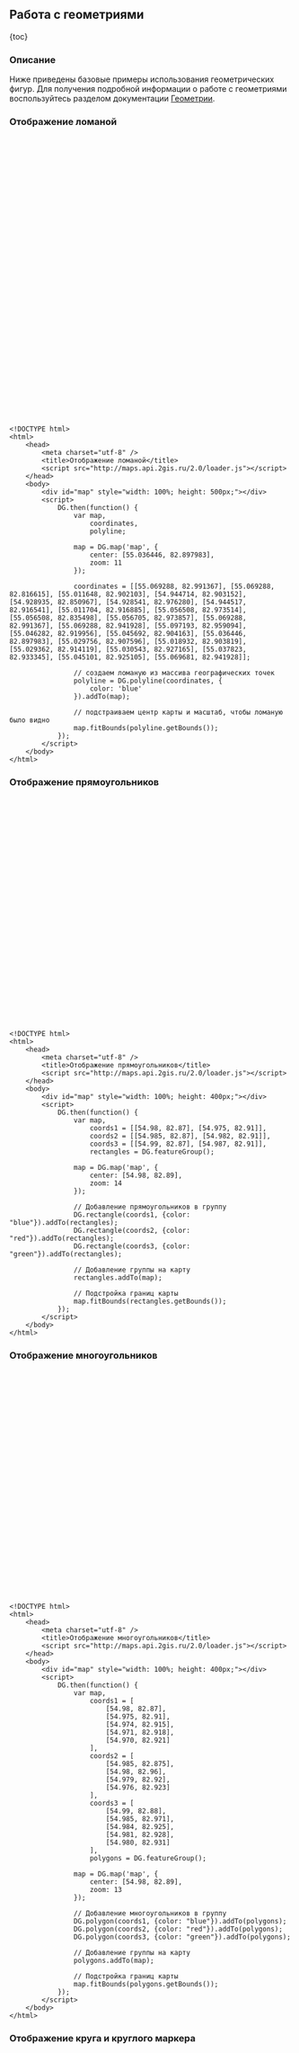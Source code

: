 ## Работа с геометриями

{toc}

### Описание

Ниже приведены базовые примеры использования геометрических фигур. Для получения подробной информации о работе с геометриями воспользуйтесь разделом документации [Геометрии](/doc/maps/manual/geometries).

### Отображение ломаной

<script src="http://maps.api.2gis.ru/2.0/loader.js"></script>
<div id="map" style="width: 100%; height: 500px;"></div>
<script>
    DG.then(function() {
        var map,
            coordinates,
            polyline;

        map = DG.map('map', {
            center: [55.036446, 82.897983],
            zoom: 11
        });

        coordinates = [[55.069288, 82.991367], [55.069288, 82.816615], [55.011648, 82.902103], [54.944714, 82.903152], [54.928935, 82.850967], [54.928541, 82.976280], [54.944517, 82.916541], [55.011704, 82.916885], [55.056508, 82.973514], [55.056508, 82.835498], [55.056705, 82.973857], [55.069288, 82.991367], [55.069288, 82.941928], [55.097193, 82.959094], [55.046282, 82.919956], [55.045692, 82.904163], [55.036446, 82.897983], [55.029756, 82.907596], [55.018932, 82.903819], [55.029362, 82.914119], [55.030543, 82.927165], [55.037823, 82.933345], [55.045101, 82.925105], [55.069681, 82.941928]];

        // создаем ломаную из массива географических точек
        polyline = DG.polyline(coordinates, {color: 'blue'}).addTo(map);

        // подстраиваем центр карты и масштаб так, чтобы ломаную было видно
        map.fitBounds(polyline.getBounds());
    });
</script>

    <!DOCTYPE html>
    <html>
        <head>
            <meta charset="utf-8" />
            <title>Отображение ломаной</title>
            <script src="http://maps.api.2gis.ru/2.0/loader.js"></script>
        </head>
        <body>
            <div id="map" style="width: 100%; height: 500px;"></div>
            <script>
                DG.then(function() {
                    var map,
                        coordinates,
                        polyline;

                    map = DG.map('map', {
                        center: [55.036446, 82.897983],
                        zoom: 11
                    });

                    coordinates = [[55.069288, 82.991367], [55.069288, 82.816615], [55.011648, 82.902103], [54.944714, 82.903152], [54.928935, 82.850967], [54.928541, 82.976280], [54.944517, 82.916541], [55.011704, 82.916885], [55.056508, 82.973514], [55.056508, 82.835498], [55.056705, 82.973857], [55.069288, 82.991367], [55.069288, 82.941928], [55.097193, 82.959094], [55.046282, 82.919956], [55.045692, 82.904163], [55.036446, 82.897983], [55.029756, 82.907596], [55.018932, 82.903819], [55.029362, 82.914119], [55.030543, 82.927165], [55.037823, 82.933345], [55.045101, 82.925105], [55.069681, 82.941928]];

                    // создаем ломаную из массива географических точек
                    polyline = DG.polyline(coordinates, {
                        color: 'blue'
                    }).addTo(map);

                    // подстраиваем центр карты и масштаб, чтобы ломаную было видно
                    map.fitBounds(polyline.getBounds());
                });
            </script>
        </body>
    </html>

### Отображение прямоугольников

<div id="map1" style="width: 100%; height: 400px;"></div>
<script>
    DG.then(function() {
        var map,
            coords1 = [[54.98, 82.87], [54.975, 82.91]],
            coords2 = [[54.985, 82.87], [54.982, 82.91]],
            coords3 = [[54.99, 82.87], [54.987, 82.91]],
            rectangles = DG.featureGroup();

        map = DG.map('map1', {
            center: [54.98, 82.89],
            zoom: 14
        });

        // Добавление прямоугольников в группу
        DG.rectangle(coords1, {color: "blue"}).addTo(rectangles);
        DG.rectangle(coords2, {color: "red"}).addTo(rectangles);
        DG.rectangle(coords3, {color: "green"}).addTo(rectangles);

        // Добавление группы на карту
        rectangles.addTo(map);

        // Подстройка границ карты
        map.fitBounds(rectangles.getBounds());
    });
</script>

    <!DOCTYPE html>
    <html>
        <head>
            <meta charset="utf-8" />
            <title>Отображение прямоугольников</title>
            <script src="http://maps.api.2gis.ru/2.0/loader.js"></script>
        </head>
        <body>
            <div id="map" style="width: 100%; height: 400px;"></div>
            <script>
                DG.then(function() {
                    var map,
                        coords1 = [[54.98, 82.87], [54.975, 82.91]],
                        coords2 = [[54.985, 82.87], [54.982, 82.91]],
                        coords3 = [[54.99, 82.87], [54.987, 82.91]],
                        rectangles = DG.featureGroup();

                    map = DG.map('map', {
                        center: [54.98, 82.89],
                        zoom: 14
                    });

                    // Добавление прямоугольников в группу
                    DG.rectangle(coords1, {color: "blue"}).addTo(rectangles);
                    DG.rectangle(coords2, {color: "red"}).addTo(rectangles);
                    DG.rectangle(coords3, {color: "green"}).addTo(rectangles);

                    // Добавление группы на карту
                    rectangles.addTo(map);

                    // Подстройка границ карты
                    map.fitBounds(rectangles.getBounds());
                });
            </script>
        </body>
    </html>

### Отображение многоугольников

<div id="map2" style="width: 100%; height: 400px;"></div>
<script>
    DG.then(function() {
        var map,
            coords1 = [
                [54.98, 82.87],
                [54.975, 82.91],
                [54.974, 82.915],
                [54.971, 82.918],
                [54.970, 82.921]
            ],
            coords2 = [
                [54.985, 82.875],
                [54.98, 82.96],
                [54.979, 82.92],
                [54.976, 82.923]
            ],
            coords3 = [
                [54.99, 82.88],
                [54.985, 82.971],
                [54.984, 82.925],
                [54.981, 82.928],
                [54.980, 82.931]
            ],
            polygons = DG.featureGroup();

        map = DG.map('map2', {
            center: [54.98, 82.89],
            zoom: 13
        });

        DG.polygon(coords1, {color: "blue"}).addTo(polygons);
        DG.polygon(coords2, {color: "red"}).addTo(polygons);
        DG.polygon(coords3, {color: "green"}).addTo(polygons);

        polygons.addTo(map);
        map.fitBounds(polygons.getBounds());
    });
</script>

    <!DOCTYPE html>
    <html>
        <head>
            <meta charset="utf-8" />
            <title>Отображение многоугольников</title>
            <script src="http://maps.api.2gis.ru/2.0/loader.js"></script>
        </head>
        <body>
            <div id="map" style="width: 100%; height: 400px;"></div>
            <script>
                DG.then(function() {
                    var map,
                        coords1 = [
                            [54.98, 82.87],
                            [54.975, 82.91],
                            [54.974, 82.915],
                            [54.971, 82.918],
                            [54.970, 82.921]
                        ],
                        coords2 = [
                            [54.985, 82.875],
                            [54.98, 82.96],
                            [54.979, 82.92],
                            [54.976, 82.923]
                        ],
                        coords3 = [
                            [54.99, 82.88],
                            [54.985, 82.971],
                            [54.984, 82.925],
                            [54.981, 82.928],
                            [54.980, 82.931]
                        ],
                        polygons = DG.featureGroup();

                    map = DG.map('map', {
                        center: [54.98, 82.89],
                        zoom: 13
                    });

                    // Добавление многоугольников в группу
                    DG.polygon(coords1, {color: "blue"}).addTo(polygons);
                    DG.polygon(coords2, {color: "red"}).addTo(polygons);
                    DG.polygon(coords3, {color: "green"}).addTo(polygons);

                    // Добавление группы на карту
                    polygons.addTo(map);

                    // Подстройка границ карты
                    map.fitBounds(polygons.getBounds());
                });
            </script>
        </body>
    </html>

### Отображение круга и круглого маркера

<div id="map3" style="width: 100%; height: 400px;"></div>
<script>
    DG.then(function() {
        var map = DG.map('map3', {
            center: [54.98, 82.89],
            zoom: 14
        });

        DG.circle([54.98, 82.89], 200, {color: 'red'}).addTo(map);
        DG.circleMarker([54.985, 82.89]).setRadius(100).addTo(map);
    })
</script>

    <!DOCTYPE html>
    <html>
        <head>
            <meta charset="utf-8" />
            <title>Отображение круга и круглого маркера</title>
            <script src="http://maps.api.2gis.ru/2.0/loader.js"></script>
        </head>
        <body>
            <div id="map" style="width: 100%; height: 400px;"></div>
            <script>
                DG.then(function() {
                    var map = DG.map('map', {
                        center: [54.98, 82.89],
                        zoom: 14
                    });

                    DG.circle([54.98, 82.89], 200, {color: 'red'}).addTo(map);
                    DG.circleMarker([54.985, 82.89]).setRadius(100).addTo(map);
                })
            </script>
        </body>
    </html>

### Геометрии с подсказками и балунами

<div id="map4" style="width: 100%; height: 400px;"></div>
<script>
    DG.then(function() {
        var map = DG.map('map4', {
            center: [54.98, 82.89],
            zoom: 14
        });

        DG.circle([54.98, 82.87], 200, {color: 'red'})
            .bindPopup('Я круг.')
            .bindLabel('нажми на круг')
            .addTo(map);

        DG.circleMarker([54.985, 82.89])
            .bindPopup('Я круглый маркер')
            .bindLabel('Нажми на круглый маркер')
            .setRadius(100)
            .addTo(map);

        DG.rectangle(
            [[54.98, 82.87], [54.975, 82.91]],
            {color: 'green'})
            .bindPopup('Я прямоугольник')
            .bindLabel('Нажми на прямоугольник')
            .addTo(map);

        DG.polygon(
            [[54.985, 82.875], [54.98, 82.96], [54.979, 82.92]],
            {color: 'yellow'})
            .bindPopup('Я многоугольник')
            .bindLabel('Нажми на многоугольник')
            .addTo(map);
    });
</script>

    <!DOCTYPE html>
    <html>
        <head>
            <meta charset="utf-8" />
            <title>Геометрии с подсказками и балунами</title>
            <script src="http://maps.api.2gis.ru/2.0/loader.js"></script>
        </head>
        <body>
            <div id="map" style="width: 100%; height: 400px;"></div>
            <script>
                DG.then(function() {
                    var map = DG.map('map', {
                        center: [54.98, 82.89],
                        zoom: 14
                    });

                    DG.circle([54.98, 82.87], 200, {color: 'red'})
                        .bindPopup('Я круг')
                        .bindLabel('Нажми на круг')
                        .addTo(map);

                    DG.circleMarker([54.985, 82.89])
                        .bindPopup('Я круглый маркер')
                        .bindLabel('Нажми на круглый маркер')
                        .setRadius(100)
                        .addTo(map);

                    DG.rectangle(
                        [[54.98, 82.87], [54.975, 82.91]],
                        {color: 'green'})
                        .bindPopup('Я прямоугольник')
                        .bindLabel('Нажми на прямоугольник')
                        .addTo(map);

                    DG.polygon(
                        [[54.985, 82.875], [54.98, 82.96], [54.979, 82.92]],
                        {color: 'yellow'})
                        .bindPopup('Я многоугольник')
                        .bindLabel('Нажми на многоугольник')
                        .addTo(map);
                });
            </script>
        </body>
    </html>

### Анимация отрисовки ломаной

<input id="playAnimation" type="button" value="Запустить анимацию" />
<div id="map5" style="width: 100%; height: 400px;"></div>
<script>
    var playAnimationButton = document.getElementById('playAnimation'); 

    DG.then(function() {
        var map = DG.map('map5', {
            center: [54.98, 82.94],
            zoom: 13
        });

        playAnimation.onclick = function() {
            var polyline = DG.polyline([]).addTo(map),
                counter = 0;

            (function draw() {
                polyline.addLatLng([54.98, 82.89 + counter / 10000]);

                if (++counter < 1000) {
                    window.setTimeout(draw, 10);
                } else {
                    counter = 0;
                    draw();
                };
            })();
        }
    })
</script>

    <!DOCTYPE html>
    <html>
        <head>
            <meta charset="utf-8" />
            <title>Анимация отрисовки ломаной</title>
            <script src="http://maps.api.2gis.ru/2.0/loader.js"></script>
        </head>
        <body>
            <input id="playAnimation" type="button" value="Запустить анимацию" />
            <div id="map" style="width: 100%; height: 400px;"></div>
            <script>
                var playAnimationButton = document.getElementById('playAnimation'); 

                DG.then(function() {
                    var map = DG.map('map', {
                        center: [54.98, 82.94],
                        zoom: 13
                    });

                    playAnimation.onclick = function() {
                        var polyline = DG.polyline([]).addTo(map),
                            counter = 0;

                        (function draw() {
                            polyline.addLatLng([54.98, 82.89 + counter / 10000]);

                            if (++counter < 1000) {
                                window.setTimeout(draw, 10);
                            } else {
                                counter = 0;
                                draw();
                            };
                        })();
                    }
                })
            </script>
        </body>
    </html>
